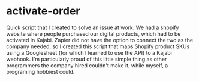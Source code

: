 # activate-order
Quick script that I created to solve an issue at work. We had a shopify website where people purchased our digital products, which had to be activated in Kajabi.
Zapier did not have the option to connect the two as the company needed, so I created this script that maps Shopify product SKUs using a Googlesheet (for which I learned to use the API) to a Kajabi webhook. 
I'm particularly proud of this little simple thing as other programmers the company hired couldn't make it, while myself, a programing hobbiest could.
